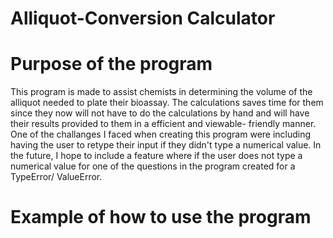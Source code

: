 # Alliquot-Conversion Calculator

# Purpose of the program

This program is made to assist chemists in determining the volume of the alliquot needed to plate their bioassay. The calculations saves time for them since they now will not have to do the calculations by hand and will have their results provided to them in a efficient and viewable- friendly manner. One of the challanges I faced when creating this program were including having the user to retype their input if they didn't type a numerical value. In the future, I hope to include a feature where if the user does not type a numerical value for one of the questions in the program created for a TypeError/ ValueError.

# Example of how to use the program

